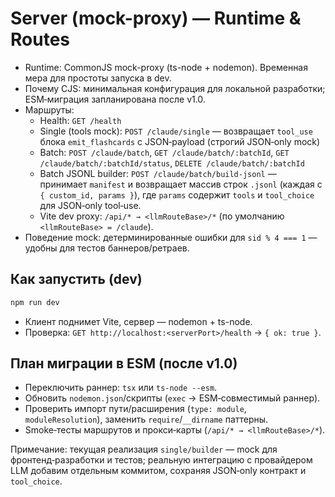 # Server (mock-proxy) — Runtime & Routes

- Runtime: CommonJS mock-proxy (ts-node + nodemon). Временная мера для простоты запуска в dev.
- Почему CJS: минимальная конфигурация для локальной разработки; ESM‑миграция запланирована после
  v1.0.
- Маршруты:
  - Health: `GET /health`
  - Single (tools mock): `POST /claude/single` — возвращает `tool_use` блока `emit_flashcards` с
    JSON‑payload (строгий JSON‑only mock)
  - Batch: `POST /claude/batch`, `GET /claude/batch/:batchId`, `GET /claude/batch/:batchId/status`,
    `DELETE /claude/batch/:batchId`
  - Batch JSONL builder: `POST /claude/batch/build-jsonl` — принимает `manifest` и возвращает массив
    строк `.jsonl` (каждая с `{ custom_id, params }`), где `params` содержит `tools` и
    `tool_choice` для JSON‑only tool‑use.
  - Vite dev proxy: `/api/* → <llmRouteBase>/*` (по умолчанию `<llmRouteBase> = /claude`).
- Поведение mock: детерминированные ошибки для `sid % 4 === 1` — удобны для тестов баннеров/ретраев.

## Как запустить (dev)

```bash
npm run dev
```

- Клиент поднимет Vite, сервер — nodemon + ts-node.
- Проверка: `GET http://localhost:<serverPort>/health` → `{ ok: true }`.

## План миграции в ESM (после v1.0)

- Переключить раннер: `tsx` или `ts-node --esm`.
- Обновить `nodemon.json`/скрипты (`exec` → ESM‑совместимый раннер).
- Проверить импорт пути/расширения (`type: module`, `moduleResolution`), заменить
  `require`/`__dirname` паттерны.
- Smoke‑тесты маршрутов и прокси‑карты (`/api/* → <llmRouteBase>/*`).

Примечание: текущая реализация `single/builder` — mock для фронтенд‑разработки и тестов; реальную
интеграцию с провайдером LLM добавим отдельным коммитом, сохраняя JSON‑only контракт и `tool_choice`.
